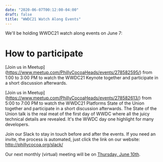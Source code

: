 ```yaml
---
date: "2020-06-07T00:12:00-04:00"
draft: false
title: "WWDC21 Watch Along Events"
---
```


We'll be holding WWDC21 watch along events on June 7: 

# How to participate

[Join us in Meetup] (https://www.meetup.com/PhillyCocoaHeads/events/278582595/) from 1:00 to 3:00 PM to watch the WWDC21 Keynote together and participate in a short discussion afterwards.

[Join us in Meetup] (https://www.meetup.com/PhillyCocoaHeads/events/278582613/) from 5:00 to 7:00 PM to watch the WWDC21 Platforms State of the Union together and participate in a short discussion afterwards. The State of the Union talk is the real meat of the first day of WWDC where all the juicy technical details are revealed. It's the WWDC day one highlight for many developers.

Join our Slack to stay in touch before and after the events. If you need an invite, the process is automated, just click the link on our website: http://phillycocoa.org/slack/

Our next monthly (virtual) meeting will be on [Thursday, June 10th](https://www.meetup.com/PhillyCocoaHeads/events/hwnjjsyccjbnb/).
